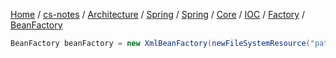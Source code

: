 [Home](https://mengxianbin.github.io) /
[cs-notes](https://mengxianbin.github.io/cs-notes/site) /
[Architecture](https://mengxianbin.github.io/cs-notes/site/Architecture) /
[Spring](https://mengxianbin.github.io/cs-notes/site/Architecture/Spring) /
[Spring](https://mengxianbin.github.io/cs-notes/site/Architecture/Spring/Spring) /
[Core](https://mengxianbin.github.io/cs-notes/site/Architecture/Spring/Spring/Core) /
[IOC](https://mengxianbin.github.io/cs-notes/site/Architecture/Spring/Spring/Core/IOC) /
[Factory](https://mengxianbin.github.io/cs-notes/site/Architecture/Spring/Spring/Core/IOC/Factory) /
[BeanFactory](https://mengxianbin.github.io/cs-notes/site/Architecture/Spring/Spring/Core/IOC/Factory/BeanFactory)

```java
BeanFactory beanFactory = new XmlBeanFactory(newFileSystemResource("path/xxx.xml"));
```
